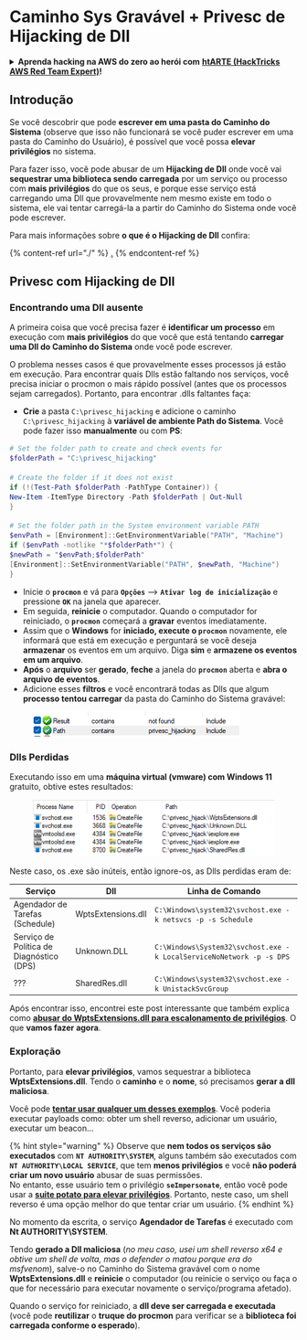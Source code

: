 # Caminho Sys Gravável + Privesc de Hijacking de Dll

<details>

<summary><strong>Aprenda hacking na AWS do zero ao herói com</strong> <a href="https://training.hacktricks.xyz/courses/arte"><strong>htARTE (HackTricks AWS Red Team Expert)</strong></a><strong>!</strong></summary>

Outras maneiras de apoiar o HackTricks:

* Se você deseja ver sua **empresa anunciada no HackTricks** ou **baixar o HackTricks em PDF** Confira os [**PLANOS DE ASSINATURA**](https://github.com/sponsors/carlospolop)!
* Adquira o [**swag oficial do PEASS & HackTricks**](https://peass.creator-spring.com)
* Descubra [**A Família PEASS**](https://opensea.io/collection/the-peass-family), nossa coleção exclusiva de [**NFTs**](https://opensea.io/collection/the-peass-family)
* **Junte-se ao** 💬 [**grupo Discord**](https://discord.gg/hRep4RUj7f) ou ao [**grupo telegram**](https://t.me/peass) ou **siga-nos** no **Twitter** 🐦 [**@carlospolopm**](https://twitter.com/hacktricks\_live)**.**
* **Compartilhe seus truques de hacking enviando PRs para o** [**HackTricks**](https://github.com/carlospolop/hacktricks) e [**HackTricks Cloud**](https://github.com/carlospolop/hacktricks-cloud) github repos.

</details>

## Introdução

Se você descobrir que pode **escrever em uma pasta do Caminho do Sistema** (observe que isso não funcionará se você puder escrever em uma pasta do Caminho do Usuário), é possível que você possa **elevar privilégios** no sistema.

Para fazer isso, você pode abusar de um **Hijacking de Dll** onde você vai **sequestrar uma biblioteca sendo carregada** por um serviço ou processo com **mais privilégios** do que os seus, e porque esse serviço está carregando uma Dll que provavelmente nem mesmo existe em todo o sistema, ele vai tentar carregá-la a partir do Caminho do Sistema onde você pode escrever.

Para mais informações sobre **o que é o Hijacking de Dll** confira:

{% content-ref url="./" %}
[.](./)
{% endcontent-ref %}

## Privesc com Hijacking de Dll

### Encontrando uma Dll ausente

A primeira coisa que você precisa fazer é **identificar um processo** em execução com **mais privilégios** do que você que está tentando **carregar uma Dll do Caminho do Sistema** onde você pode escrever.

O problema nesses casos é que provavelmente esses processos já estão em execução. Para encontrar quais Dlls estão faltando nos serviços, você precisa iniciar o procmon o mais rápido possível (antes que os processos sejam carregados). Portanto, para encontrar .dlls faltantes faça:

* **Crie** a pasta `C:\privesc_hijacking` e adicione o caminho `C:\privesc_hijacking` à **variável de ambiente Path do Sistema**. Você pode fazer isso **manualmente** ou com **PS**:
```powershell
# Set the folder path to create and check events for
$folderPath = "C:\privesc_hijacking"

# Create the folder if it does not exist
if (!(Test-Path $folderPath -PathType Container)) {
New-Item -ItemType Directory -Path $folderPath | Out-Null
}

# Set the folder path in the System environment variable PATH
$envPath = [Environment]::GetEnvironmentVariable("PATH", "Machine")
if ($envPath -notlike "*$folderPath*") {
$newPath = "$envPath;$folderPath"
[Environment]::SetEnvironmentVariable("PATH", $newPath, "Machine")
}
```
* Inicie o **`procmon`** e vá para **`Opções`** --> **`Ativar log de inicialização`** e pressione **`OK`** na janela que aparecer.
* Em seguida, **reinicie** o computador. Quando o computador for reiniciado, o **`procmon`** começará a **gravar** eventos imediatamente.
* Assim que o **Windows** for **iniciado, execute o `procmon`** novamente, ele informará que está em execução e perguntará se você deseja **armazenar** os eventos em um arquivo. Diga **sim** e **armazene os eventos em um arquivo**.
* **Após** o **arquivo** ser **gerado**, **feche** a janela do **`procmon`** aberta e **abra o arquivo de eventos**.
* Adicione esses **filtros** e você encontrará todas as Dlls que algum **processo tentou carregar** da pasta do Caminho do Sistema gravável:

<figure><img src="../../../.gitbook/assets/image (945).png" alt=""><figcaption></figcaption></figure>

### Dlls Perdidas

Executando isso em uma **máquina virtual (vmware) com Windows 11** gratuito, obtive estes resultados:

<figure><img src="../../../.gitbook/assets/image (607).png" alt=""><figcaption></figcaption></figure>

Neste caso, os .exe são inúteis, então ignore-os, as Dlls perdidas eram de:

| Serviço                         | Dll                | Linha de Comando                                                     |
| ------------------------------- | ------------------ | -------------------------------------------------------------------- |
| Agendador de Tarefas (Schedule) | WptsExtensions.dll | `C:\Windows\system32\svchost.exe -k netsvcs -p -s Schedule`          |
| Serviço de Política de Diagnóstico (DPS) | Unknown.DLL        | `C:\Windows\System32\svchost.exe -k LocalServiceNoNetwork -p -s DPS` |
| ???                             | SharedRes.dll      | `C:\Windows\system32\svchost.exe -k UnistackSvcGroup`                |

Após encontrar isso, encontrei este post interessante que também explica como [**abusar do WptsExtensions.dll para escalonamento de privilégios**](https://juggernaut-sec.com/dll-hijacking/#Windows\_10\_Phantom\_DLL\_Hijacking\_-\_WptsExtensionsdll). O que **vamos fazer agora**.

### Exploração

Portanto, para **elevar privilégios**, vamos sequestrar a biblioteca **WptsExtensions.dll**. Tendo o **caminho** e o **nome**, só precisamos **gerar a dll maliciosa**.

Você pode [**tentar usar qualquer um desses exemplos**](./#creating-and-compiling-dlls). Você poderia executar payloads como: obter um shell reverso, adicionar um usuário, executar um beacon...

{% hint style="warning" %}
Observe que **nem todos os serviços são executados** com **`NT AUTHORITY\SYSTEM`**, alguns também são executados com **`NT AUTHORITY\LOCAL SERVICE`**, que tem **menos privilégios** e você **não poderá criar um novo usuário** abusar de suas permissões.\
No entanto, esse usuário tem o privilégio **`seImpersonate`**, então você pode usar a [**suite potato para elevar privilégios**](../roguepotato-and-printspoofer.md). Portanto, neste caso, um shell reverso é uma opção melhor do que tentar criar um usuário.
{% endhint %}

No momento da escrita, o serviço **Agendador de Tarefas** é executado com **Nt AUTHORITY\SYSTEM**.

Tendo **gerado a Dll maliciosa** (_no meu caso, usei um shell reverso x64 e obtive um shell de volta, mas o defender o matou porque era do msfvenom_), salve-o no Caminho do Sistema gravável com o nome **WptsExtensions.dll** e **reinicie** o computador (ou reinicie o serviço ou faça o que for necessário para executar novamente o serviço/programa afetado).

Quando o serviço for reiniciado, a **dll deve ser carregada e executada** (você pode **reutilizar** o **truque do procmon** para verificar se a **biblioteca foi carregada conforme o esperado**).
